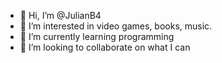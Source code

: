 - 👋 Hi, I’m @JulianB4
- 👀 I’m interested in video games, books, music.
- 🌱 I’m currently learning programming
- 💞️ I’m looking to collaborate on what I can

<!---
JulianB4/JulianB4 is a ✨ special ✨ repository because its `README.md` (this file) appears on your GitHub profile.
You can click the Preview link to take a look at your changes.
--->
